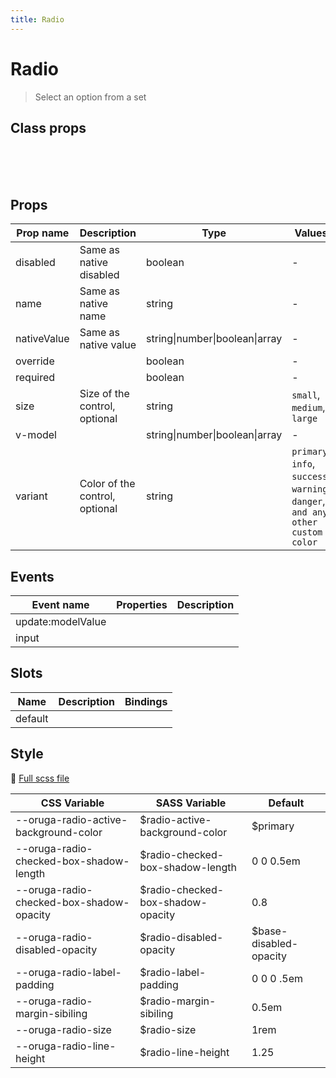```yaml
---
title: Radio
---
```


# Radio

<div class="vp-doc">

> Select an option from a set

</div>
<example-radio />

## Class props

<br />

<inspector-radio-viewer />

<br />
<br />

<div class="vp-doc">

## Props

| Prop name   | Description                    | Type                           | Values                                                                          | Default |
| ----------- | ------------------------------ | ------------------------------ | ------------------------------------------------------------------------------- | ------- |
| disabled    | Same as native disabled        | boolean                        | -                                                                               |         |
| name        | Same as native name            | string                         | -                                                                               |         |
| nativeValue | Same as native value           | string\|number\|boolean\|array | -                                                                               |         |
| override    |                                | boolean                        | -                                                                               |         |
| required    |                                | boolean                        | -                                                                               |         |
| size        | Size of the control, optional  | string                         | `small`, `medium`, `large`                                                      |         |
| v-model     |                                | string\|number\|boolean\|array | -                                                                               |         |
| variant     | Color of the control, optional | string                         | `primary`, `info`, `success`, `warning`, `danger`, `and any other custom color` |         |

## Events

| Event name        | Properties | Description |
| ----------------- | ---------- | ----------- |
| update:modelValue |            |
| input             |            |

## Slots

| Name    | Description | Bindings |
| ------- | ----------- | -------- |
| default |             |          |

## Style

📄 [Full scss file](https://github.com/oruga-ui/oruga/blob/master/packages/oruga/src/scss/components/__radio.scss.scss)

| CSS Variable                             | SASS Variable                      | Default                 |
| ---------------------------------------- | ---------------------------------- | ----------------------- |
| --oruga-radio-active-background-color    | \$radio-active-background-color    | \$primary               |
| --oruga-radio-checked-box-shadow-length  | \$radio-checked-box-shadow-length  | 0 0 0.5em               |
| --oruga-radio-checked-box-shadow-opacity | \$radio-checked-box-shadow-opacity | 0.8                     |
| --oruga-radio-disabled-opacity           | \$radio-disabled-opacity           | \$base-disabled-opacity |
| --oruga-radio-label-padding              | \$radio-label-padding              | 0 0 0 .5em              |
| --oruga-radio-margin-sibiling            | \$radio-margin-sibiling            | 0.5em                   |
| --oruga-radio-size                       | \$radio-size                       | 1rem                    |
| --oruga-radio-line-height                | \$radio-line-height                | 1.25                    |

</div>
